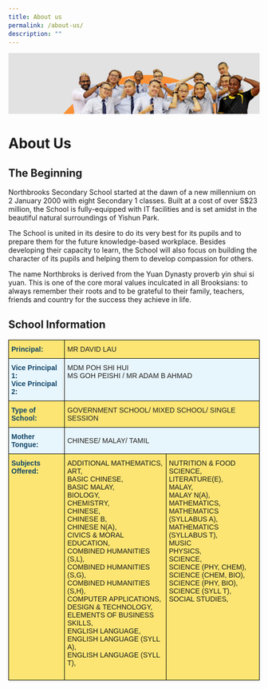 ```yaml
---
title: About us
permalink: /about-us/
description: ""
---
```

![](/images/about_us.jpg)

About Us
========

The Beginning
-------------

Northbrooks Secondary School started at the dawn of a new millennium on 2 January 2000 with eight Secondary 1 classes. Built at a cost of over S$23 million, the School is fully-equipped with IT facilities and is set amidst in the beautiful natural surroundings of Yishun Park.

The School is united in its desire to do its very best for its pupils and to prepare them for the future knowledge-based workplace. Besides developing their capacity to learn, the School will also focus on building the character of its pupils and helping them to develop compassion for others.

The name Northbroks is derived from the Yuan Dynasty proverb yin shui si yuan. This is one of the core moral values inculcated in all Brooksians: to always remember their roots and to be grateful to their family, teachers, friends and country for the success they achieve in life.

School Information
------------------

<style type="text/css">
.tg  {border-collapse:collapse;border-spacing:0;}
.tg td{border-color:black;border-style:solid;border-width:1px;font-family:Arial, sans-serif;font-size:14px;
  overflow:hidden;padding:10px 5px;word-break:normal;}
.tg th{border-color:black;border-style:solid;border-width:1px;font-family:Arial, sans-serif;font-size:14px;
  font-weight:normal;overflow:hidden;padding:10px 5px;word-break:normal;}
.tg .tg-c0uh{background-color:#FCE573;color:#222;text-align:left;vertical-align:middle}
.tg .tg-83ni{background-color:#FCE573;color:#0F4468;font-weight:bold;text-align:left;vertical-align:top}
.tg .tg-v5lg{background-color:#E7F5FC;color:#222;text-align:left;vertical-align:middle}
.tg .tg-r8eh{background-color:#E7F5FC;color:#0F4468;font-weight:bold;text-align:left;vertical-align:top}
.tg .tg-31n0{background-color:#E7F5FC;color:#222;text-align:left;vertical-align:top}
.tg .tg-ejyt{background-color:#fce573;text-align:left;vertical-align:top}
</style>
<table class="tg">
<thead>
  <tr>
    <th class="tg-83ni"><span style="color:#0F4468">Principal:</span></th>
    <th class="tg-c0uh" colspan="2"><span style="color:#222;background-color:#FCE573">MR DAVID LAU</span></th>
  </tr>
</thead>
<tbody>
  <tr>
    <td class="tg-r8eh">Vice Principal 1:<br>Vice Principal 2:</td>
    <td class="tg-31n0" colspan="2">MDM POH SHI HUI<br>MS GOH PEISHI / MR ADAM B AHMAD</td>
  </tr>
  <tr>
    <td class="tg-83ni"><span style="color:#0F4468">Type of School:</span></td>
    <td class="tg-c0uh" colspan="2"><span style="color:#222;background-color:#FCE573">GOVERNMENT SCHOOL/ MIXED SCHOOL/ SINGLE SESSION</span></td>
  </tr>
  <tr>
    <td class="tg-r8eh">Mother Tongue:</td>
    <td class="tg-v5lg" colspan="2"><span style="color:#222;background-color:#E7F5FC">CHINESE/ MALAY/ TAMIL</span></td>
  </tr>
  <tr>
    <td class="tg-83ni"><span style="color:#0F4468">Subjects Offered:</span></td>
    <td class="tg-ejyt"><span style="font-weight:400;font-style:normal;text-decoration:none">ADDITIONAL MATHEMATICS,</span><br><span style="font-weight:400;font-style:normal;text-decoration:none">ART,</span><br><span style="font-weight:400;font-style:normal;text-decoration:none">BASIC CHINESE,</span><br><span style="font-weight:400;font-style:normal;text-decoration:none">BASIC MALAY,</span><br><span style="font-weight:400;font-style:normal;text-decoration:none">BIOLOGY,</span><br><span style="font-weight:400;font-style:normal;text-decoration:none">CHEMISTRY,</span><br><span style="font-weight:400;font-style:normal;text-decoration:none">CHINESE,</span><br><span style="font-weight:400;font-style:normal;text-decoration:none">CHINESE B,</span><br><span style="font-weight:400;font-style:normal;text-decoration:none">CHINESE N(A),</span><br><span style="font-weight:400;font-style:normal;text-decoration:none">CIVICS &amp; MORAL EDUCATION,</span><br><span style="font-weight:400;font-style:normal;text-decoration:none">COMBINED HUMANITIES (S,L),</span><br><span style="font-weight:400;font-style:normal;text-decoration:none">COMBINED HUMANITIES (S,G),</span><br><span style="font-weight:400;font-style:normal;text-decoration:none">COMBINED HUMANITIES (S,H),</span><br><span style="font-weight:400;font-style:normal;text-decoration:none">COMPUTER APPLICATIONS,</span><br><span style="font-weight:400;font-style:normal;text-decoration:none">DESIGN &amp; TECHNOLOGY,</span><br><span style="font-weight:400;font-style:normal;text-decoration:none">ELEMENTS OF BUSINESS SKILLS,</span><br><span style="font-weight:400;font-style:normal;text-decoration:none">ENGLISH LANGUAGE,</span><br><span style="font-weight:400;font-style:normal;text-decoration:none">ENGLISH LANGUAGE (SYLL A),</span><br><span style="font-weight:400;font-style:normal;text-decoration:none">ENGLISH LANGUAGE (SYLL T),</span><br><br></td>
    <td class="tg-ejyt"><span style="font-weight:400;font-style:normal;text-decoration:none">NUTRITION &amp; FOOD SCIENCE,</span><br><span style="font-weight:400;font-style:normal;text-decoration:none">LITERATURE(E),</span><br><span style="font-weight:400;font-style:normal;text-decoration:none">MALAY,</span><br><span style="font-weight:400;font-style:normal;text-decoration:none">MALAY N(A),</span><br><span style="font-weight:400;font-style:normal;text-decoration:none">MATHEMATICS,</span><br><span style="font-weight:400;font-style:normal;text-decoration:none">MATHEMATICS (SYLLABUS A),</span><br><span style="font-weight:400;font-style:normal;text-decoration:none">MATHEMATICS (SYLLABUS T),</span><br><span style="font-weight:400;font-style:normal;text-decoration:none">MUSIC</span><br><span style="font-weight:400;font-style:normal;text-decoration:none">PHYSICS,</span><br><span style="font-weight:400;font-style:normal;text-decoration:none">SCIENCE,</span><br><span style="font-weight:400;font-style:normal;text-decoration:none">SCIENCE (PHY, CHEM),</span><br><span style="font-weight:400;font-style:normal;text-decoration:none">SCIENCE (CHEM, BIO),</span><br><span style="font-weight:400;font-style:normal;text-decoration:none">SCIENCE (PHY, BIO),</span><br><span style="font-weight:400;font-style:normal;text-decoration:none">SCIENCE (SYLL T),</span><br><span style="font-weight:400;font-style:normal;text-decoration:none">SOCIAL STUDIES,</span></td>
  </tr>
</tbody>
</table>